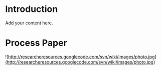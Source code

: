 # Introduction #

Add your content here.


# Process Paper #
![http://researcheresources.googlecode.com/svn/wiki/images/photo.jpg](http://researcheresources.googlecode.com/svn/wiki/images/photo.jpg)